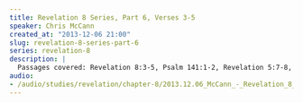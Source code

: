 ```yaml
--- 
title: Revelation 8 Series, Part 6, Verses 3-5
speaker: Chris McCann
created_at: "2013-12-06 21:00"
slug: revelation-8-series-part-6
series: revelation-8
description: |
  Passages covered: Revelation 8:3-5, Psalm 141:1-2, Revelation 5:7-8, Acts 10:1-4, Exodus 3:7-10, Exodus 6:5-8, Romans 8:23-27.
audio: 
- /audio/studies/revelation/chapter-8/2013.12.06_McCann_-_Revelation_8_Series_Part_6.yaml
---
```

